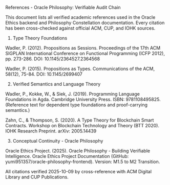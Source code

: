 References - Oracle Philosophy: Verifiable Audit Chain

This document lists all verified academic references used in the Oracle Ethics backend and Philosophy Constellation documentation.
Every citation has been cross-checked against official ACM, CUP, and IOHK sources.

1. Type Theory Foundations

Wadler, P. (2012). Propositions as Sessions.
Proceedings of the 17th ACM SIGPLAN International Conference on Functional Programming (ICFP 2012), pp. 273-286.
DOI: 10.1145/2364527.2364568

Wadler, P. (2015). Propositions as Types.
Communications of the ACM, 58(12), 75-84.
DOI: 10.1145/2699407

2. Verified Semantics and Language Theory

Wadler, P., Kokke, W., & Siek, J. (2019). Programming Language Foundations in Agda.
Cambridge University Press. ISBN: 9781108495825.
(Reference text for dependent type foundations and proof-carrying semantics.)

Zahn, C., & Thompson, S. (2020). A Type Theory for Blockchain Smart Contracts.
Workshop on Blockchain Technology and Theory (BTT 2020).
IOHK Research Preprint. arXiv: 2005.14439

3. Conceptual Continuity - Oracle Philosophy

Oracle Ethics Project. (2025). Oracle Philosophy - Building Verifiable Intelligence.
Oracle Ethics Project Documentation (GitHub: yumi951357/oracle-philosophy-frontend).
Version: M1.5 to M2 Transition.

All citations verified 2025-10-09 by cross-reference with ACM Digital Library and CUP Publications.